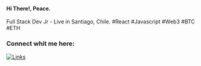 <h4>Hi There!, Peace.</h4>
<p>Full Stack Dev Jr - Live in Santiago, Chile. #React #Javascript #Web3 #BTC #ETH</p>

<h3 align="left">Connect whit me here:</h3>

<a href="https://beacons.ai/diegogatica" target="blank"><img
      src="https://img.shields.io/badge/Beacons-E4405F?style=for-the-badge&logo=instagram&logoColor=white"
      alt="Links" /></a>
